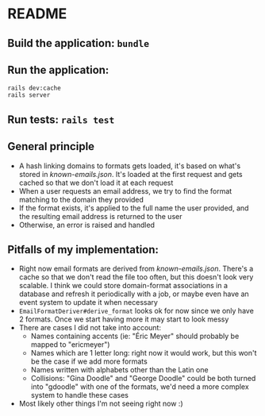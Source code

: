 # README

## Build the application: `bundle`
## Run the application:
```
rails dev:cache
rails server
```

## Run tests: `rails test`

## General principle

- A hash linking domains to formats gets loaded, it's based on what's stored in _known-emails.json_. It's loaded at the first request and gets cached so that we don't load it at each request
- When a user requests an email address, we try to find the format matching to the domain they provided
- If the format exists, it's applied to the full name the user provided, and the resulting email address is returned to
  the user
- Otherwise, an error is raised and handled

## Pitfalls of my implementation:

- Right now email formats are derived from _known-emails.json_. There's a cache so that we don't read the file too often,
  but this doesn't look very scalable. I think we could store domain-format associations in a database and refresh it
  periodically with a job, or maybe even have an event system to update it when necessary
- `EmailFormatDeriver#derive_format` looks ok for now since we only have 2 formats. Once we start having more it may
  start to look messy
- There are cases I did not take into account:
    - Names containing accents (ie: "Éric Meyer" should probably be mapped to "ericmeyer")
    - Names which are 1 letter long: right now it would work, but this won't be the case if we add more formats
    - Names written with alphabets other than the Latin one
    - Collisions: "Gina Doodle" and "George Doodle" could be both turned into "gdoodle" with one of the formats, we'd
      need a more complex system to handle these cases
- Most likely other things I'm not seeing right now :)
